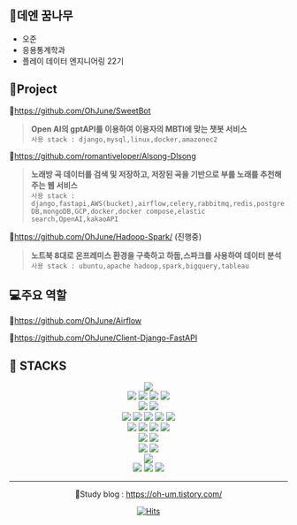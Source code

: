 ## 🌳데엔 꿈나무
* 오준
* 응용통계학과
* 플레이 데이터 엔지니어링 22기


## 🔔Project

🔗https://github.com/OhJune/SweetBot
> **Open AI의 gptAPI를 이용하여 이용자의 MBTI에 맞는 챗봇 서비스** <br>
> `사용 stack : django,mysql,linux,docker,amazonec2`

🔗https://github.com/romantiveloper/Alsong-Dlsong
> **노래방 곡 데이터를 검색 및 저장하고, 저장된 곡을 기반으로 부를 노래를 추천해주는 웹 서비스** <br>
> `사용 stack : django,fastapi,AWS(bucket),airflow,celery,rabbitmq,redis,postgreDB,mongoDB,GCP,docker,docker compose,elastic search,OpenAI,kakaoAPI`

🔗https://github.com/OhJune/Hadoop-Spark/ (진행중)
> **노트북 8대로 온프레미스 환경을 구축하고 하둡,스파크를 사용하여 데이터 분석**<br>
> `사용 stack : ubuntu,apache hadoop,spark,bigquery,tableau`

## 💻주요 역할

🔗https://github.com/OhJune/Airflow

🔗https://github.com/OhJune/Client-Django-FastAPI

## 🧰 STACKS


<div align=center> 
  <img src="https://img.shields.io/badge/python-3776AB?style=for-the-badge&logo=python&logoColor=white"> 
  <br>
  
  <img src="https://img.shields.io/badge/mysql-4479A1?style=for-the-badge&logo=mysql&logoColor=white">  
  <img src="https://img.shields.io/badge/mongoDB-47A248?style=for-the-badge&logo=MongoDB&logoColor=white">
  <img src="https://img.shields.io/badge/redis-DC382D?style=for-the-badge&logo=redis&logoColor=white">
  <img src="https://img.shields.io/badge/postgresql-4169E1?style=for-the-badge&logo=postgresql&logoColor=white">
  <br>
  
  <img src="https://img.shields.io/badge/django-092E20?style=for-the-badge&logo=django&logoColor=white">
  <img src="https://img.shields.io/badge/fastapi-009688?style=for-the-badge&logo=fastapi&logoColor=white">
  <br>

  <img src="https://img.shields.io/badge/linux-FCC624?style=for-the-badge&logo=linux&logoColor=black"> 
  <img src="https://img.shields.io/badge/amazonaws-232F3E?style=for-the-badge&logo=amazonaws&logoColor=white"> 
  <img src="https://img.shields.io/badge/googlecloud-4285F4?style=for-the-badge&logo=googlecloud&logoColor=white">
  <img src="https://img.shields.io/badge/ubuntu-E95420?style=for-the-badge&logo=ubuntu&logoColor=white">
  <img src="https://img.shields.io/badge/centos-262577?style=for-the-badge&logo=centos&logoColor=white">
  <br>

  <img src="https://img.shields.io/badge/apacheairflow-017CEE?style=for-the-badge&logo=apacheairflow&logoColor=white">
  <img src="https://img.shields.io/badge/celery-37814A?style=for-the-badge&logo=celery&logoColor=white">
  <img src="https://img.shields.io/badge/rabbitmq-FF6600?style=for-the-badge&logo=rabbitmq&logoColor=white">
  <img src="https://img.shields.io/badge/docker-2496ED?style=for-the-badge&logo=docker&logoColor=white">
  <br>
  
  <img src="https://img.shields.io/badge/github-181717?style=for-the-badge&logo=github&logoColor=white">
  <img src="https://img.shields.io/badge/git-F05032?style=for-the-badge&logo=git&logoColor=white">
  <br>

  <img src="https://img.shields.io/badge/jupyter-F37626?style=for-the-badge&logo=jupyter&logoColor=white">
  <img src="https://img.shields.io/badge/visualstudiocode-007ACC?style=for-the-badge&logo=visualstudiocode&logoColor=white">
  <br>

  <img src="https://img.shields.io/badge/virtualbox-183A61?style=for-the-badge&logo=virtualbox&logoColor=white">
  <br>

  <img src="https://img.shields.io/badge/slack-4A154B?style=for-the-badge&logo=slack&logoColor=white">
  <img src="https://img.shields.io/badge/notion-000000?style=for-the-badge&logo=notion&logoColor=white">
  <img src="https://img.shields.io/badge/jira-0052CC?style=for-the-badge&logo=jira&logoColor=white">
  <br>
</div>

---

<div align=center>

📖Study blog : https://oh-um.tistory.com/

[![Hits](https://hits.seeyoufarm.com/api/count/incr/badge.svg?url=https%3A%2F%2Fgithub.com%2FOhJune&count_bg=%2379C83D&title_bg=%23555555&icon=&icon_color=%23E7E7E7&title=hits&edge_flat=false)](https://hits.seeyoufarm.com)            

</div>

